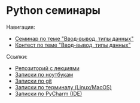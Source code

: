# Python семинары

Навигация:
- [Семинар по теме "Ввод-вывод, типы данных"](sem01)
- [Контест по теме "Ввод-вывод, типы данных"](sem02)

Ссылки:
- [Репозиторий с лекциями](https://github.com/Palladain/Python_1_HSE_2023)
- [Записки по ноутбукам](tools/notebook.md)
- [Записки по git](tools/git.md)
- [Записки по терминалу (Linux/MacOS)](tools/terminal.md)
- [Записки по PyCharm (IDE)](tools/pycharm.md)
